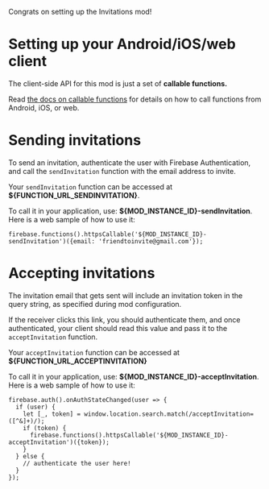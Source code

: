 Congrats on setting up the Invitations mod!

# Setting up your Android/iOS/web client

The client-side API for this mod is just a set of **callable functions.**

Read [the docs on callable
functions](https://firebase.google.com/docs/functions/callable#set_up_your_client_development_environment)
for details on how to call functions from Android, iOS, or web.


# Sending invitations

To send an invitation, authenticate the user with Firebase Authentication, and call the `sendInvitation` function with the email address to invite.

Your `sendInvitation` function can be accessed at **${FUNCTION_URL_SENDINVITATION}**.

To call it in your application, use: **${MOD_INSTANCE_ID}-sendInvitation**.
Here is a web sample of how to use it:

    firebase.functions().httpsCallable('${MOD_INSTANCE_ID}-sendInvitation')({email: 'friendtoinvite@gmail.com'});

# Accepting invitations

The invitation email that gets sent will include an invitation
token in the query string, as specified during mod configuration.

If the receiver clicks this link, you should authenticate them, and once authenticated, your client should read this value and pass it to the `acceptInvitation` function.

Your `acceptInvitation` function can be accessed at **${FUNCTION_URL_ACCEPTINVITATION}**

To call it in your application, use: **${MOD_INSTANCE_ID}-acceptInvitation**.
Here is a web sample of how to use it:

    firebase.auth().onAuthStateChanged(user => {
      if (user) {
        let [_, token] = window.location.search.match(/acceptInvitation=([^&]+)/);
        if (token) {
          firebase.functions().httpsCallable('${MOD_INSTANCE_ID}-acceptInvitation')({token});
        }
      } else {
        // authenticate the user here!
      }
    });
